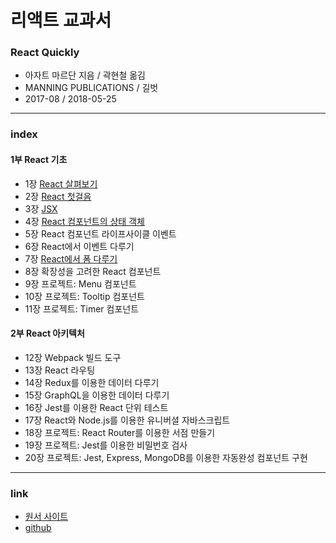 # 리액트 교과서
### React Quickly

- 아자트 마르단 지음 / 곽현철 옮김
- MANNING PUBLICATIONS / 길벗
- 2017-08 / 2018-05-25

- - -
### index

#### 1부 React 기초
- 1장 [React 살펴보기](./01-meeting_react.md)
- 2장 [React 첫걸음](./02-baby_steps_with_react.md)
- 3장 [JSX](./03-introduction_to_jsx.md) 
- 4장 [React 컴포넌트의 상태 객체](./04-making_react_interactive_with_states.md)
- 5장 React 컴포넌트 라이프사이클 이벤트 
- 6장 React에서 이벤트 다루기 
- 7장 [React에서 폼 다루기](./07-working_with_forms_in_React.md) 
- 8장 확장성을 고려한 React 컴포넌트 
- 9장 프로젝트: Menu 컴포넌트 
- 10장 프로젝트: Tooltip 컴포넌트 
- 11장 프로젝트: Timer 컴포넌트 


#### 2부 React 아키텍처 
- 12장 Webpack 빌드 도구 
- 13장 React 라우팅 
- 14장 Redux를 이용한 데이터 다루기 
- 15장 GraphQL을 이용한 데이터 다루기 
- 16장 Jest를 이용한 React 단위 테스트 
- 17장 React와 Node.js를 이용한 유니버셜 자바스크립트 
- 18장 프로젝트: React Router를 이용한 서점 만들기 
- 19장 프로젝트: Jest를 이용한 비밀번호 검사 
- 20장 프로젝트: Jest, Express, MongoDB를 이용한 자동완성 컴포넌트 구현 

- - -
### link
- [원서 사이트](https://www.manning.com/books/react-quickly)   
- [github](https://github.com/azat-co/react-quickly)